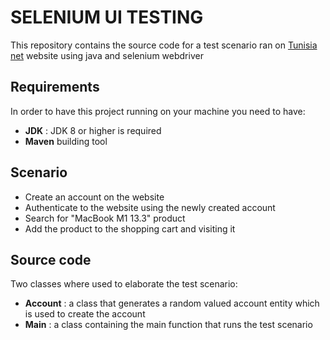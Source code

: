 # SELENIUM UI TESTING
This repository contains the source code for a test scenario ran on [Tunisia net](tunisianet.com.tn) website using java and selenium webdriver

## Requirements
In order to have this project running on your machine you need to have:
* **JDK** : JDK 8 or higher is required
* **Maven** building tool

## Scenario
* Create an account on the website
* Authenticate to the website using the newly created account
* Search for "MacBook M1 13.3" product
* Add the product to the shopping cart and visiting it

## Source code
Two classes where used to elaborate the test scenario: 
* **Account** : a class that generates a random valued account entity which is used to create the account
* **Main** : a class containing the main function that runs the test scenario